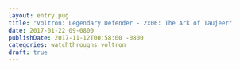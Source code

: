```yaml
---
layout: entry.pug
title: "Voltron: Legendary Defender - 2x06: The Ark of Taujeer"
date: 2017-01-22 09-0800
publishDate: 2017-11-12T00:58:00 -0800
categories: watchthroughs voltron
draft: true
---
```

